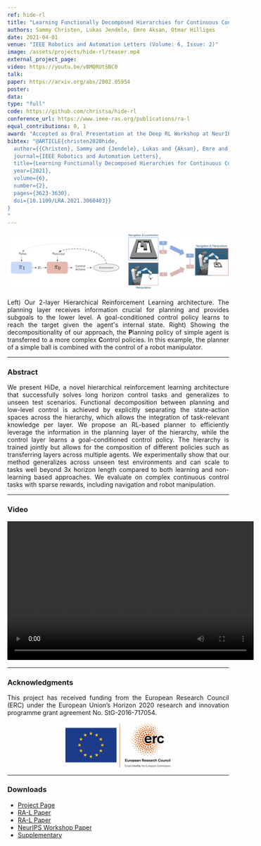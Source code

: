 ```yaml
---
ref: hide-rl
title: "Learning Functionally Decomposed Hierarchies for Continuous Control Tasks With Path Planning"
authors: Sammy Christen, Lukas Jendele, Emre Aksan, Otmar Hilliges
date: 2021-04-01
venue: "IEEE Robotics and Automation Letters (Volume: 6, Issue: 2)"
image: /assets/projects/hide-rl/teaser.mp4
external_project_page: 
video: https://youtu.be/vBMQRUtSBC0
talk: 
paper: https://arxiv.org/abs/2002.05954
poster: 
data: 
type: "full"
code: https://github.com/christsa/hide-rl
conference_url: https://www.ieee-ras.org/publications/ra-l
equal_contributions: 0, 1
award: "Accepted as Oral Presentation at the Deep RL Workshop at NeurIPS"
bibtex: "@ARTICLE{christen2020hide,
  author={{Christen}, Sammy and {Jendele}, Lukas and {Aksan}, Emre and {Hilliges}, Otmar},
  journal={IEEE Robotics and Automation Letters},
  title={Learning Functionally Decomposed Hierarchies for Continuous Control Tasks With Path Planning},
  year={2021},
  volume={6},
  number={2},
  pages={3623-3630},
  doi={10.1109/LRA.2021.3060403}}
}
"
---
```


<img class="fullcol" src="/assets/projects/hide-rl/teaser.png" alt="Teaser-Picture" />

<p align="justify">
    <span class="figurecap">
    Left) Our 2-layer Hierarchical Reinforcement Learning architecture. The planning layer receives information crucial for planning and provides subgoals to the lower level. A goal-conditioned control policy learns to reach the target given the agent's internal state. Right) Showing the decompositionality of our approach, the <b>P</b>lanning policy of simple agent is transferred to a more complex <b>C</b>ontrol policies. In this example, the planner of a simple ball is combined with the control of a robot manipulator.
   </span>
</p>
<hr />


<h3>Abstract</h3>
<p align="justify">
We present HiDe, a novel hierarchical reinforcement learning architecture that successfully solves long horizon control tasks and generalizes to unseen test scenarios. Functional decomposition between planning and low-level control is achieved by explicitly separating the state-action spaces across the hierarchy, which allows the integration of task-relevant knowledge per layer. We propose an RL-based planner to efficiently leverage the information in the planning layer of the hierarchy, while the control layer learns a goal-conditioned control policy. The hierarchy is trained jointly but allows for the composition of different policies such as transferring layers across multiple agents. We experimentally show that our method generalizes across unseen test environments and can scale to tasks well beyond 3x horizon length compared to both learning and non-learning based approaches. We evaluate on complex continuous control tasks with sparse rewards, including navigation and robot manipulation.</p>
<hr />
    

<h3>Video</h3>
<div class="video" align="center">
<video width="560" height="315" src="https://files.ait.ethz.ch/projects/hide-rl/downloads/hide_drlw.mp4" frameborder="0" allowfullscreen controls></video>
</div>
<hr />


<h3>Acknowledgments</h3>
<p align="justify">
This project has received funding from the European Research Council (ERC) under the European Union’s Horizon 2020 research and innovation programme grant agreement No. StG-2016-717054.
</p>
<center>
<img width="240px" src="/assets/images/ERC.jpg" />
</center>
<hr />


<h3>Downloads</h3>
<ul class="linklist">
    <li class="a-cod"><a target="_blank" title="Project Page" href="https://sites.google.com/view/hide-rl">Project Page</a></li>
    <li class="a-pdf"><a title="Paper PDF" href="https://files.ait.ethz.ch/projects/hide-rl/downloads/christen2021hide_ral.pdf">RA-L Paper</a></li>
    <li class="a-pdf"><a title="Paper PDF" href="https://files.ait.ethz.ch/projects/hide-rl/downloads/christen2021hide_ral.pdf">RA-L Paper</a></li>
    <li class="a-pdf"><a title="Paper PDF" href="https://files.ait.ethz.ch/projects/hide-rl/downloads/christen2020hide.pdf">NeurIPS Workshop Paper</a></li>
    <li class="a-pdf"><a title="Paper PDF" href="https://files.ait.ethz.ch/projects/hide-rl/downloads/hide_supplementary.pdf">Supplementary</a></li>
</ul>


